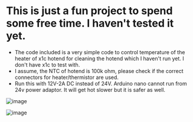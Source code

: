 # This is just a fun project to spend some free time. I haven't tested it yet. 
- The code included is a very simple code to control temperature of the heater of x1c hotend for cleaning the hotend which I haven't run yet. I don't have x1c to test with.
- I assume, the NTC of hotend is 100k ohm, please check if the correct connectors for heater/thermistor are used.
- Run this with 12V-2A DC instead of 24V. Arduino nano cannot run from 24v power adaptor. It will get hot slower but it is safer as well.

![image](https://github.com/user-attachments/assets/b3a0e1d3-7b64-4d48-b8b4-3c7ae4f3d803)

![image](https://github.com/user-attachments/assets/26c95ed2-8212-4f3d-8369-c8780d774c35)


